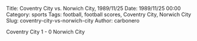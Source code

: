 Title: Coventry City vs. Norwich City, 1989/11/25
Date: 1989/11/25 00:00
Category: sports
Tags: football, football scores, Coventry City, Norwich City
Slug: coventry-city-vs-norwich-city
Author: carbonero


Coventry City 1 - 0 Norwich City
